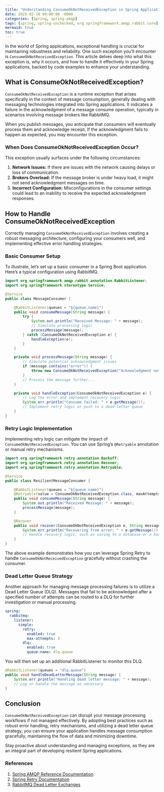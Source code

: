 ```yaml
---
title: "Understanding ConsumeOkNotReceivedException in Spring Applications"
date: 2025-02-18 09:00:00 -0000
categories: [Spring, spring-amqp]
tags: [spring, spring-unchecked, org.springframework.amqp.rabbit.core]
mermaid: true
toc: true
---
```



In the world of Spring applications, exceptional handling is crucial for maintaining robustness and reliability. One such exception you'll encounter is `ConsumeOkNotReceivedException`. This article delves deep into what this exception is, why it occurs, and how to handle it effectively in your Spring applications, backed by code examples to enhance your understanding.

## What is ConsumeOkNotReceivedException?

`ConsumeOkNotReceivedException` is a runtime exception that arises specifically in the context of message consumption, generally dealing with messaging technologies integrated into Spring applications. It indicates a failure in the acknowledgment of a message consume operation, typically in scenarios involving message brokers like RabbitMQ.

When you publish messages, you anticipate that consumers will eventually process them and acknowledge receipt. If the acknowledgment fails to happen as expected, you may encounter this exception.

### When Does ConsumeOkNotReceivedException Occur?

This exception usually surfaces under the following circumstances:

1. **Network Issues:** If there are issues with the network causing delays or loss of communication.
2. **Brokers Overload:** If the message broker is under heavy load, it might not send acknowledgment messages on time.
3. **Incorrect Configuration:** Misconfigurations in the consumer settings could lead to an inability to receive the expected acknowledgment responses.

## How to Handle ConsumeOkNotReceivedException

Correctly managing `ConsumeOkNotReceivedException` involves creating a robust messaging architecture, configuring your consumers well, and implementing effective error handling strategies.

### Basic Consumer Setup

To illustrate, let’s set up a basic consumer in a Spring Boot application. Here’s a typical configuration using RabbitMQ.

```java
import org.springframework.amqp.rabbit.annotation.RabbitListener;
import org.springframework.stereotype.Service;

@Service
public class MessageConsumer {

    @RabbitListener(queues = "${queue.name}")
    public void consumeMessage(String message) {
        try {
            System.out.println("Received Message: " + message);
            // Simulate processing logic
            processMessage(message);
        } catch (ConsumeOkNotReceivedException e) {
            handleException(e);
        }
    }

    private void processMessage(String message) {
        // Simulate potential acknowledgment issues
        if (message.contains("error")) {
            throw new ConsumeOkNotReceivedException("Acknowledgment not received for message: " + message);
        }
        // Process the message further...
    }

    private void handleException(ConsumeOkNotReceivedException e) {
        // Log the error and implement recovery logic
        System.err.println("Consume failed: " + e.getMessage());
        // Implement retry logic or push to a dead-letter queue
    }
}
```

### Retry Logic Implementation

Implementing retry logic can mitigate the impact of `ConsumeOkNotReceivedException`. You can use Spring’s `@Retryable` annotation or manual retry mechanisms.

```java
import org.springframework.retry.annotation.Backoff;
import org.springframework.retry.annotation.Recover;
import org.springframework.retry.annotation.Retryable;

@Service
public class ResilientMessageConsumer {

    @RabbitListener(queues = "${queue.name}")
    @Retryable(value = ConsumeOkNotReceivedException.class, maxAttempts = 5, backoff = @Backoff(delay = 2000))
    public void consumeMessage(String message) {
        System.out.println("Received Message: " + message);
        processMessage(message);
    }

    @Recover
    public void recover(ConsumeOkNotReceivedException e, String message) {
        System.err.println("Recovering from error: " + e.getMessage());
        // Handle recovery logic, such as saving to a database or a backup queue
    }
}
```

The above example demonstrates how you can leverage Spring Retry to handle `ConsumeOkNotReceivedException` gracefully without crashing the consumer.

### Dead Letter Queue Strategy

Another approach for managing message processing failures is to utilize a Dead Letter Queue (DLQ). Messages that fail to be acknowledged after a specified number of attempts can be routed to a DLQ for further investigation or manual processing.

```yaml
spring:
  rabbitmq:
    listener:
      simple:
        retry:
          enabled: true
          max-attempts: 3
        dlq:
          enabled: true
          queue-name: dlq.queue
```

You will then set up an additional RabbitListener to monitor this DLQ.

```java
@RabbitListener(queues = "dlq.queue")
public void handleDeadLetterMessage(String message) {
    System.err.println("Handling dead letter message: " + message);
    // Log or handle the message as necessary
}
```

## Conclusion

`ConsumeOkNotReceivedException` can disrupt your message processing workflows if not managed effectively. By adopting best practices such as robust error handling, retry mechanisms, and utilizing a dead letter queue strategy, you can ensure your application handles message consumption gracefully, maintaining the flow of data and minimizing downtime.

Stay proactive about understanding and managing exceptions, as they are an integral part of developing resilient Spring applications.

### References

1. [Spring AMQP Reference Documentation](https://docs.spring.io/spring-amqp/docs/current/reference/html/)
2. [Spring Retry Documentation](https://docs.spring.io/spring-retry/docs/current/reference/html/)
3. [RabbitMQ Dead Letter Exchanges](https://www.rabbitmq.com/dead-letter-exchanges.html)